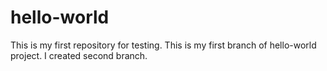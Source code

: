 # hello-world
This is my first repository for testing.
This is my first branch of hello-world project.
I created second branch.
